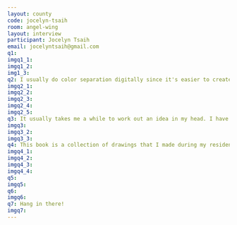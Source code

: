```yaml
---
layout: county 
code: jocelyn-tsaih
room: angel-wing
layout: interview
participant: Jocelyn Tsaih
email: jocelyntsaih@gmail.com
q1: 
imgq1_1: 
imgq1_2: 
img1_3: 
q2: I usually do color separation digitally since it's easier to create layers that way. I often base my color choices off of combinations that I've seen and liked from other artists' zines or prints. Since I rarely do my own riso printing, it's usually a collaborative effort to pick the paper and binding method! I love the process of picking paper and usually try to feel/see a sample of it in real life. I pick the binding technique depending on the number of pages and size of the piece! 
imgq2_1: 
imgq2_2: 
imgq2_3: 
imgq2_4: 
imgq2_5: 
q3: It usually takes me a while to work out an idea in my head. I have to sit with it for a good amount of time to really think it through. When I feel like I'm ready, I'll start to sketch it out to visualize the concept. After that it doesn't take too long to refine and finalize the image since my style is pretty simple and graphic. Most of the energy and time is spent on conceptualizing it in my head at the beginning!
imgq3: 
imgq3_2: 
imgq3_3: 
q4: This book is a collection of drawings that I made during my residency at Almost Perfect Tokyo last year. I was reflecting on the subject of "belonging" during my time there. The drawings are my interpretations of my thoughts on the matter as well as the experiences others had shared with me. 
imgq4_1: 
imgq4_2: 
imgq4_3: 
imgq4_4: 
q5: 
imgq5: 
q6: 
imgq6: 
q7: Hang in there! 
imgq7: 
---
```

